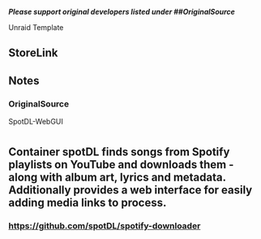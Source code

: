 ***Please support original developers listed under ##OriginalSource***

Unraid Template
  ## StoreLink
  ## Notes
  ### OriginalSource

SpotDL-WebGUI
  #
  ## Container spotDL finds songs from Spotify playlists on YouTube and downloads them - along with album art, lyrics and metadata. Additionally provides a web interface for easily adding media links to process.
  ### https://github.com/spotDL/spotify-downloader
